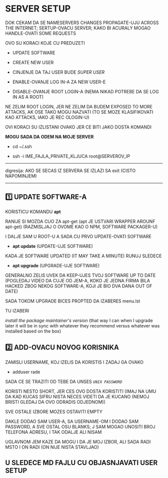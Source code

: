 # SERVER SETUP

DOK CEKAM DA SE NAMESERVERS CHANGES PROPAGATE-UJU ACROSS THE INTERNET; SERTUP-OVACU SERVER; KAKO BI ACURALY MOGAO HANDLE-OVATI SOME REQUESTS

OVO SU KORACI KOJE CU PREDUZETI

- UPDATE SOFTWARE

- CREATE NEW USER

- CINJENJE DA TAJ USER BUDE *SUPER USER*

- ENABLE-OVANJE LOG IN-A ZA NEW USER-E

- DISABLE-OVANJE ROOT LOGIN-A (NEMA NIKAD POTREBE DA SE LOG IN AS A ROOT)

NE ZELIM ROOT LOGIN, JER NE ZELIM DA BUDEM EXPOSED TO MORE ATTACKS, AK OSE TAKO MOGU NAZVATI (TO SE MOZE KLASIFIKOVATI KAO ATTACKS, IAKO JE REC OLOGIN-U)

OVI KORACI SU IZLISTANI OVAKO JER CE BITI JAKO DOSTA KOMANDI

**MOGU SADA DA ODEM NA MOJE SERVER**

- cd ~/.ssh

- ssh -i IME_FAJLA_PRIVATE_KLJUCA root@SERVEROV_IP

*****

digresija: AKO SE SECAS IZ SERVERA SE IZLAZI SA exit (CISTO NAPOMINJEM)

*****

## :one: UPDATE SOFTWARE-A

KORISTICU KOMANDU **apt**

RANIJE SI MOZDA CUO ZA apt-get (apt JE USTVARI WRAPPER AROUNF apt-get) (RAZMISLJAJ O OVOME KAO O NPM, SOFTWARE PACKAGER-U)

I DALJE SAM U ROOT-U A SADA CU PRVO UPDATE-OVATI SOFTWARE

- **apt update** (UPDATE-UJE SOFTWARE)

KADA JE SOFTWARE UPDATED (IT MAY TAKE A MINUTE) RUNUJ SLEDECE

- **apt upgrade** (UPGRADE-UJE SOFTWARE)

GENERALNO ZELIS UVEK DA KEEP-UJES TVOJ SOFTWARE UP TO DATE (POGLEDAJ VIDEO DA CUJE OD JEM-A, KOKO JE JEDNA FIRMA BILA HACKED ZBOG NEKOG SOFTWARE-A, KOJI JE BIO DVA DANA OUT OF DATE)

SADA TOKOM UPGRADE BICES PROPTED DA IZABERES menu.lst

TU IZABERI

*install the package maintainer's version* (that way I can when I upgrade later it will be in sync with whatever they recommend versus whatever was installed based on the box)

## :two: ADD-OVACU NOVOG KORISNIKA

ZAMISLI USERNAME, KOJ IZELIS DA KORISTIS I ZADAJ GA OVAKO

- adduser rade

SADA CE SE TRAZITI OD TEBE DA UNSES *`UNIX PASSWORD`*

KORISTI NESTO SHORT, JER CES OVO DOSTA KORISTITI (IMAJ NA UMU DA KAD KUCAS SIFRU NISTA NECES VIDETI DA JE KUCANO (NEMOJ BRISTI GLEDAJ DA OVO ODRADIS ODJEDNOM))

SVE OSTALE IZBORE MOZES OSTAVITI EMPTY

DAKLE DODAO SAM USER-A, SA USERNAME-OM I DODAO SAM PASSWORD, A SVE OSTAL OSU BLANKS; J SAM MOGAO UNOSITI BROJ TELEFONA ADRESU, I TAK ODALJE ALI NISAM

UGLAVNOM JEM KAZE DA MOGU I DA JE MOJ IZBOR, ALI SADA RADI MSTO I ON RADI (ON NIJE NISTA STAVLJAO)

## U SLEDECE MD FAJLU CU OBJASNJAVATI USER SETUP

